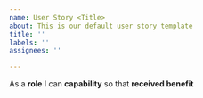 ```yaml
---
name: User Story <Title>
about: This is our default user story template
title: ''
labels: ''
assignees: ''

---
```


As a **role** I can **capability** so that **received benefit**

